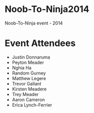 Noob-To-Ninja2014
=================

Noob-To-Ninja event - 2014


Event Attendees
================
- Justin Donnaruma 
- Peyton Meader
- Nghia Ha
- Random Gurney
- Matthew Legere
- Trevor Gallant
- Kirsten Meadere
- Trey Meader
- Aaron Cameron
- Erica Lynch-Ferrier